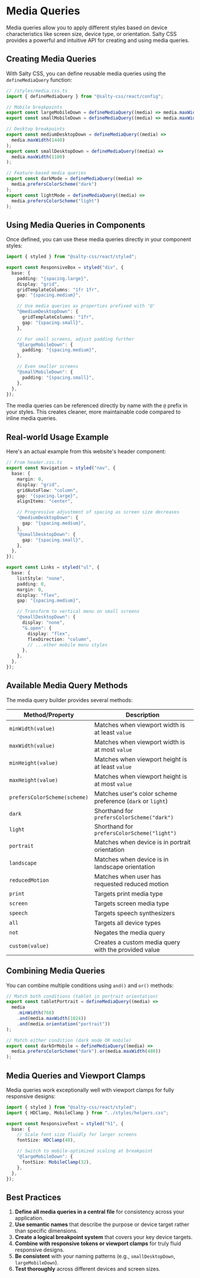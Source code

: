 # Media Queries

Media queries allow you to apply different styles based on device characteristics like screen size, device type, or orientation. Salty CSS provides a powerful and intuitive API for creating and using media queries.

## Creating Media Queries

With Salty CSS, you can define reusable media queries using the `defineMediaQuery` function:

```ts
// /styles/media.css.ts
import { defineMediaQuery } from "@salty-css/react/config";

// Mobile breakpoints
export const largeMobileDown = defineMediaQuery((media) => media.maxWidth(900));
export const smallMobileDown = defineMediaQuery((media) => media.maxWidth(400));

// Desktop breakpoints
export const mediumDesktopDown = defineMediaQuery((media) =>
  media.maxWidth(1440)
);
export const smallDesktopDown = defineMediaQuery((media) =>
  media.maxWidth(1100)
);

// Feature-based media queries
export const darkMode = defineMediaQuery((media) =>
  media.prefersColorScheme("dark")
);
export const lightMode = defineMediaQuery((media) =>
  media.prefersColorScheme("light")
);
```

## Using Media Queries in Components

Once defined, you can use these media queries directly in your component styles:

```ts
import { styled } from "@salty-css/react/styled";

export const ResponsiveBox = styled("div", {
  base: {
    padding: "{spacing.large}",
    display: "grid",
    gridTemplateColumns: "1fr 1fr",
    gap: "{spacing.medium}",

    // Use media queries as properties prefixed with '@'
    "@mediumDesktopDown": {
      gridTemplateColumns: "1fr",
      gap: "{spacing.small}",
    },

    // For small screens, adjust padding further
    "@largeMobileDown": {
      padding: "{spacing.medium}",
    },

    // Even smaller screens
    "@smallMobileDown": {
      padding: "{spacing.small}",
    },
  },
});
```

The media queries can be referenced directly by name with the `@` prefix in your styles. This creates cleaner, more maintainable code compared to inline media queries.

## Real-world Usage Example

Here's an actual example from this website's header component:

```ts
// From header.css.ts
export const Navigation = styled("nav", {
  base: {
    margin: 0,
    display: "grid",
    gridAutoFlow: "column",
    gap: "{spacing.large}",
    alignItems: "center",

    // Progressive adjustment of spacing as screen size decreases
    "@mediumDesktopDown": {
      gap: "{spacing.medium}",
    },
    "@smallDesktopDown": {
      gap: "{spacing.small}",
    },
  },
});

export const Links = styled("ul", {
  base: {
    listStyle: "none",
    padding: 0,
    margin: 0,
    display: "flex",
    gap: "{spacing.medium}",

    // Transform to vertical menu on small screens
    "@smallDesktopDown": {
      display: "none",
      "&.open": {
        display: "flex",
        flexDirection: "column",
        // ...other mobile menu styles
      },
    },
  },
});
```

## Available Media Query Methods

The media query builder provides several methods:

| Method/Property              | Description                                                |
| ---------------------------- | ---------------------------------------------------------- |
| `minWidth(value)`            | Matches when viewport width is at least `value`            |
| `maxWidth(value)`            | Matches when viewport width is at most `value`             |
| `minHeight(value)`           | Matches when viewport height is at least `value`           |
| `maxHeight(value)`           | Matches when viewport height is at most `value`            |
| `prefersColorScheme(scheme)` | Matches user's color scheme preference (`dark` or `light`) |
| `dark`                       | Shorthand for `prefersColorScheme("dark")`                 |
| `light`                      | Shorthand for `prefersColorScheme("light")`                |
| `portrait`                   | Matches when device is in portrait orientation             |
| `landscape`                  | Matches when device is in landscape orientation            |
| `reducedMotion`              | Matches when user has requested reduced motion             |
| `print`                      | Targets print media type                                   |
| `screen`                     | Targets screen media type                                  |
| `speech`                     | Targets speech synthesizers                                |
| `all`                        | Targets all device types                                   |
| `not`                        | Negates the media query                                    |
| `custom(value)`              | Creates a custom media query with the provided value       |

## Combining Media Queries

You can combine multiple conditions using `and()` and `or()` methods:

```ts
// Match both conditions (tablet in portrait orientation)
export const tabletPortrait = defineMediaQuery((media) =>
  media
    .minWidth(768)
    .and(media.maxWidth(1024))
    .and(media.orientation("portrait"))
);

// Match either condition (dark mode OR mobile)
export const darkOrMobile = defineMediaQuery((media) =>
  media.prefersColorScheme("dark").or(media.maxWidth(480))
);
```

## Media Queries and Viewport Clamps

Media queries work exceptionally well with viewport clamps for fully responsive designs:

```ts
import { styled } from "@salty-css/react/styled";
import { HDClamp, MobileClamp } from "../styles/helpers.css";

export const ResponsiveText = styled("h1", {
  base: {
    // Scale font size fluidly for larger screens
    fontSize: HDClamp(48),

    // Switch to mobile-optimized scaling at breakpoint
    "@largeMobileDown": {
      fontSize: MobileClamp(32),
    },
  },
});
```

## Best Practices

1. **Define all media queries in a central file** for consistency across your application.
2. **Use semantic names** that describe the purpose or device target rather than specific dimensions.
3. **Create a logical breakpoint system** that covers your key device targets.
4. **Combine with responsive tokens or viewport clamps** for truly fluid responsive designs.
5. **Be consistent** with your naming patterns (e.g., `smallDesktopDown`, `largeMobileDown`).
6. **Test thoroughly** across different devices and screen sizes.
